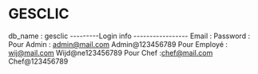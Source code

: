 # GESCLIC
db_name : gesclic
---------Login info -----------------
                 Email  :               Password :
Pour Admin   : admin@mail.com         Admin@123456789
Pour Employé : wij@mail.com           Wijd@ne123456789
Pour Chef    :chef@mail.com          Chef@123456789
